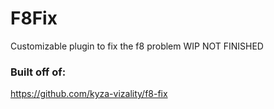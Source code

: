 # F8Fix
Customizable plugin to fix the f8 problem
WIP NOT FINISHED

### Built off of:
https://github.com/kyza-vizality/f8-fix
